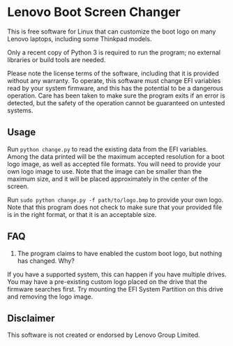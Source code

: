 # Lenovo Boot Screen Changer

This is free software for Linux that can customize the boot logo on many
Lenovo laptops, including some Thinkpad models.

Only a recent copy of Python 3 is required to run the program; no
external libraries or build tools are needed.

Please note the license terms of the software, including that it is
provided without any warranty. To operate, this software must change
EFI variables read by your system firmware, and this has the potential
to be a dangerous operation. Care has been taken to make sure the
program exits if an error is detected, but the safety of the operation
cannot be guaranteed on untested systems.

## Usage

Run `python change.py` to read the existing data from the EFI variables.
Among the data printed will be the maximum accepted resolution for a
boot logo image, as well as accepted file formats. You will need to
provide your own logo image to use. Note that the image can be smaller
than the maximum size, and it will be placed approximately in the center
of the screen.

Run `sudo python change.py -f path/to/logo.bmp` to provide your own
logo. Note that this program does not check to make sure that your
provided file is in the right format, or that it is an acceptable size.

## FAQ

1. The program claims to have enabled the custom boot logo, but nothing
has changed. Why?

If you have a supported system, this can happen if you have multiple
drives. You may have a pre-existing custom logo placed on the drive that
the firmware searches first. Try mounting the EFI System Partition on
this drive and removing the logo image.

## Disclaimer

This software is not created or endorsed by Lenovo Group Limited.
